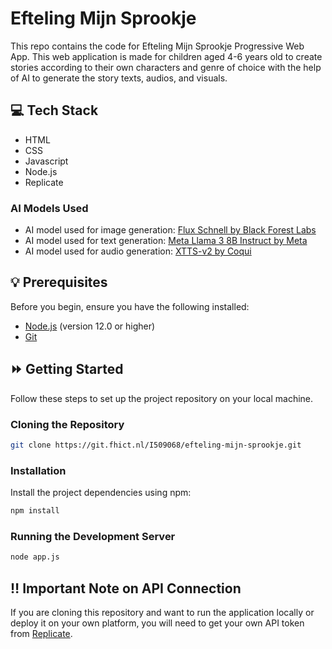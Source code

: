 # Efteling Mijn Sprookje
This repo contains the code for Efteling Mijn Sprookje Progressive Web App. This web application is made for children aged 4-6 years old to create stories according to their own characters and genre of choice with the help
of AI to generate the story texts, audios, and visuals.


## :computer: Tech Stack
- HTML
- CSS
- Javascript
- Node.js
- Replicate

### AI Models Used
- AI model used for image generation: [Flux Schnell by Black Forest Labs](https://replicate.com/black-forest-labs/flux-schnell)
- AI model used for text generation: [Meta Llama 3 8B Instruct by Meta](https://replicate.com/meta/meta-llama-3-8b-instruct)
- AI model used for audio generation: [XTTS-v2 by Coqui](https://replicate.com/lucataco/xtts-v2)


## :bulb: Prerequisites

Before you begin, ensure you have the following installed: 
- [Node.js](https://nodejs.org/en/) (version 12.0 or higher) 
- [Git](https://git-scm.com/)


## :fast_forward: Getting Started

Follow these steps to set up the project repository on your local machine.

### Cloning the Repository
```bash
git clone https://git.fhict.nl/I509068/efteling-mijn-sprookje.git
```

### Installation
Install the project dependencies using npm:

```bash
npm install
```

### Running the Development Server
```bash
node app.js
```

## :bangbang: Important Note on API Connection
If you are cloning this repository and want to run the application locally or deploy it on your own platform, you will need to get your own API token from [Replicate](https://replicate.com/home).
